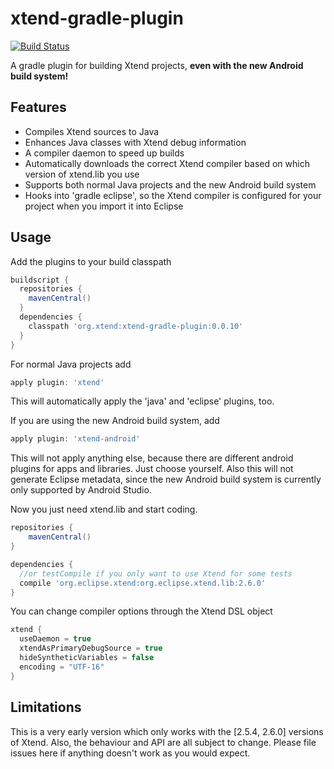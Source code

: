 xtend-gradle-plugin
===================

[![Build Status](https://oehme.ci.cloudbees.com/buildStatus/icon?job=xtend-gradle-plugin)](https://oehme.ci.cloudbees.com/job/xtend-gradle-plugin/)

A gradle plugin for building Xtend projects, **even with the new Android build system!**

Features
--------

- Compiles Xtend sources to Java
- Enhances Java classes with Xtend debug information
- A compiler daemon to speed up builds
- Automatically downloads the correct Xtend compiler based on which version of xtend.lib you use
- Supports both normal Java projects and the new Android build system
- Hooks into 'gradle eclipse', so the Xtend compiler is configured for your project when you import it into Eclipse

Usage
------

Add the plugins to your build classpath

```groovy
buildscript {
  repositories {
    mavenCentral()
  }
  dependencies {
    classpath 'org.xtend:xtend-gradle-plugin:0.0.10'
  }
}
```

For normal Java projects add 

```groovy
apply plugin: 'xtend'
```

This will automatically apply the 'java' and 'eclipse' plugins, too.
  
If you are using the new Android build system, add

```groovy
apply plugin: 'xtend-android'
```

This will not apply anything else, because there are different android plugins for apps and libraries. Just choose yourself. Also this will not generate Eclipse metadata, since the new Android build system is currently only supported by Android Studio.
    
Now you just need xtend.lib and start coding.

```groovy
repositories {
	mavenCentral()
}

dependencies {
  //or testCompile if you only want to use Xtend for some tests
  compile 'org.eclipse.xtend:org.eclipse.xtend.lib:2.6.0'
}
```
    
You can change compiler options through the Xtend DSL object

```groovy
xtend {
  useDaemon = true
  xtendAsPrimaryDebugSource = true
  hideSyntheticVariables = false
  encoding = "UTF-16"
}
```

Limitations
-----------

This is a very early version which only works with the [2.5.4, 2.6.0] versions of Xtend. Also, the behaviour and API are all subject to change. Please file issues here if anything doesn't work as you would expect.
